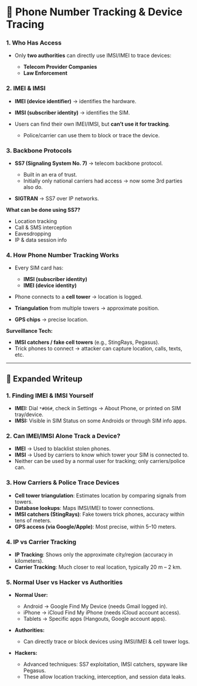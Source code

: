# 📱 Phone Number Tracking & Device Tracing



### 1. Who Has Access

* Only **two authorities** can directly use IMSI/IMEI to trace devices:

  * **Telecom Provider Companies**
  * **Law Enforcement**

### 2. IMEI & IMSI

* **IMEI (device identifier)** → identifies the hardware.
* **IMSI (subscriber identity)** → identifies the SIM.
* Users can find their own IMEI/IMSI, but **can’t use it for tracking**.

  * Police/carrier can use them to block or trace the device.

### 3. Backbone Protocols

* **SS7 (Signaling System No. 7)** → telecom backbone protocol.

  * Built in an era of trust.
  * Initially only national carriers had access → now some 3rd parties also do.
* **SIGTRAN** → SS7 over IP networks.

**What can be done using SS7?**

* Location tracking
* Call & SMS interception
* Eavesdropping
* IP & data session info

### 4. How Phone Number Tracking Works

* Every SIM card has:

  * **IMSI (subscriber identity)**
  * **IMEI (device identity)**
* Phone connects to a **cell tower** → location is logged.
* **Triangulation** from multiple towers → approximate position.
* **GPS chips** → precise location.

**Surveillance Tech:**

* **IMSI catchers / fake cell towers** (e.g., StingRays, Pegasus).
* Trick phones to connect → attacker can capture location, calls, texts, etc.

---

## 🔹 Expanded Writeup

### 1. Finding IMEI & IMSI Yourself

* **IMEI:** Dial `*#06#`, check in Settings → About Phone, or printed on SIM tray/device.
* **IMSI:** Visible in SIM Status on some Androids or through SIM info apps.

### 2. Can IMEI/IMSI Alone Track a Device?

* **IMEI** → Used to blacklist stolen phones.
* **IMSI** → Used by carriers to know which tower your SIM is connected to.
* Neither can be used by a normal user for tracking; only carriers/police can.

### 3. How Carriers & Police Trace Devices

* **Cell tower triangulation**: Estimates location by comparing signals from towers.
* **Database lookups**: Maps IMSI/IMEI to tower connections.
* **IMSI catchers (StingRays)**: Fake towers trick phones, accuracy within tens of meters.
* **GPS access (via Google/Apple)**: Most precise, within 5–10 meters.

### 4. IP vs Carrier Tracking

* **IP Tracking**: Shows only the approximate city/region (accuracy in kilometers).
* **Carrier Tracking**: Much closer to real location, typically 20 m – 2 km.

### 5. Normal User vs Hacker vs Authorities

* **Normal User:**

  * Android → Google Find My Device (needs Gmail logged in).
  * iPhone → iCloud Find My iPhone (needs iCloud account access).
  * Tablets → Specific apps (Hangouts, Google account apps).

* **Authorities:**

  * Can directly trace or block devices using IMSI/IMEI & cell tower logs.

* **Hackers:**

  * Advanced techniques: SS7 exploitation, IMSI catchers, spyware like Pegasus.
  * These allow location tracking, interception, and session data leaks.

